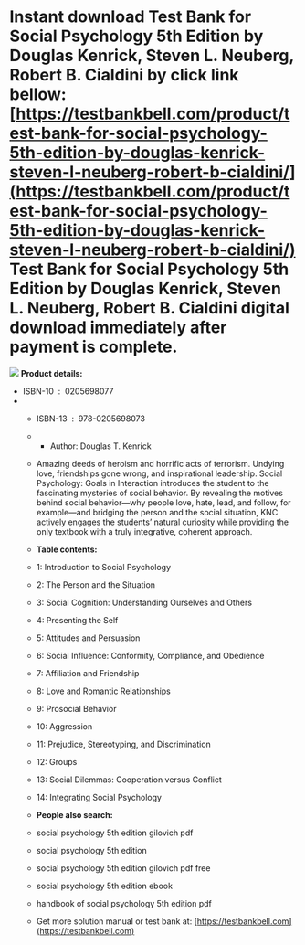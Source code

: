Instant download **Test Bank for Social Psychology 5th Edition by Douglas Kenrick, Steven L. Neuberg, Robert B. Cialdini** by click link bellow:  
[https://testbankbell.com/product/test-bank-for-social-psychology-5th-edition-by-douglas-kenrick-steven-l-neuberg-robert-b-cialdini/](https://testbankbell.com/product/test-bank-for-social-psychology-5th-edition-by-douglas-kenrick-steven-l-neuberg-robert-b-cialdini/)  
Test Bank for Social Psychology 5th Edition by Douglas Kenrick, Steven L. Neuberg, Robert B. Cialdini digital download immediately after payment is complete.
=============================================================================================================================================================


![](https://testbankbell.com/wp-content/uploads/2023/05/0205698077.jpg)
**Product details:**
* ISBN-10 ‏ : ‎ 0205698077
* * ISBN-13 ‏ : ‎ 978-0205698073
  * * Author: Douglas T. Kenrick
   
  * Amazing deeds of heroism and horrific acts of terrorism. Undying love, friendships gone wrong, and inspirational leadership. Social Psychology: Goals in Interaction introduces the student to the fascinating mysteries of social behavior. By revealing the motives behind social behavior—why people love, hate, lead, and follow, for example—and bridging the person and the social situation, KNC actively engages the students’ natural curiosity while providing the only textbook with a truly integrative, coherent approach.
 
  * **Table contents:**
 
  * 1: Introduction to Social Psychology
 
  * 2: The Person and the Situation
 
  * 3: Social Cognition: Understanding Ourselves and Others
 
  * 4: Presenting the Self
 
  * 5: Attitudes and Persuasion
 
  * 6: Social Influence: Conformity, Compliance, and Obedience
 
  * 7: Affiliation and Friendship
 
  * 8: Love and Romantic Relationships
 
  * 9: Prosocial Behavior
 
  * 10: Aggression
 
  * 11: Prejudice, Stereotyping, and Discrimination
 
  * 12: Groups
 
  * 13: Social Dilemmas: Cooperation versus Conflict
 
  * 14: Integrating Social Psychology
 
  * **People also search:**
  * social psychology 5th edition gilovich pdf
 
  * social psychology 5th edition
 
  * social psychology 5th edition gilovich pdf free
 
  * social psychology 5th edition ebook
 
  * handbook of social psychology 5th edition pdf
  *  Get more solution manual or test bank at: [https://testbankbell.com](https://testbankbell.com)
